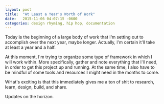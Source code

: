 ```yaml
---
layout: post
title:  "At Least a Year's Worth of Work"
date:   2015-11-06 04:07:15 -0600
categories: design rhyming, hip hop, documentation
---
```

Today is the beginning of a large body of work that I'm setting out to accomplish over the next year, maybe longer. Actually, I'm certain it'll take at least a year and a half.

At this moment, I'm trying to organize some type of framework in which I will work within. More specifically, gather and note everything that I'll need, in order to get this project up and running. At the same time, I also have to be mindful of some tools and resources I might need in the months to come.

WHat's exciting is that this immediately gives me a ton of shit to research, learn, design, build, and share.

Updates on the horizon.
